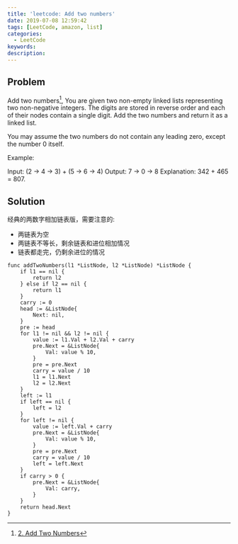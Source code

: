 ```yaml
---
title: 'leetcode: Add two numbers'
date: 2019-07-08 12:59:42
tags: [LeetCode, amazon, list]
categories:
  - LeetCode
keywords:
description:
---
```


## Problem

Add two numbers[^1], You are given two non-empty linked lists representing two non-negative integers. The digits are stored in reverse order and each of their nodes contain a single digit. Add the two numbers and return it as a linked list.

You may assume the two numbers do not contain any leading zero, except the number 0 itself.

<!-- more -->

Example:

Input: (2 -> 4 -> 3) + (5 -> 6 -> 4)
Output: 7 -> 0 -> 8
Explanation: 342 + 465 = 807.

## Solution

经典的两数字相加链表版，需要注意的: 

*  两链表为空
*  两链表不等长，剩余链表和进位相加情况
*  链表都走完，仍剩余进位的情况

```golang
func addTwoNumbers(l1 *ListNode, l2 *ListNode) *ListNode {
    if l1 == nil {
        return l2
    } else if l2 == nil {
        return l1
    }
    carry := 0
    head := &ListNode{
        Next: nil,
    }
    pre := head
    for l1 != nil && l2 != nil {
        value := l1.Val + l2.Val + carry
        pre.Next = &ListNode{
            Val: value % 10,
        }
        pre = pre.Next
        carry = value / 10
        l1 = l1.Next
        l2 = l2.Next
    }
    left := l1
    if left == nil {
        left = l2
    }
    for left != nil {
        value := left.Val + carry
        pre.Next = &ListNode{
            Val: value % 10,
        }
        pre = pre.Next
        carry = value / 10
        left = left.Next
    }
    if carry > 0 {
        pre.Next = &ListNode{
            Val: carry,
        }
    }
    return head.Next
}
```


[^1]: [2. Add Two Numbers](https://leetcode.com/problems/add-two-numbers/)  